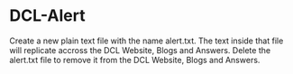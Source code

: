 # DCL-Alert
Create a new plain text file with the name alert.txt. The text inside that file will replicate accross the DCL Website, Blogs and Answers. Delete the alert.txt file to remove it from the DCL Website, Blogs and Answers.
